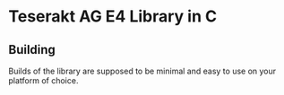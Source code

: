 
# Teserakt AG E4 Library in C

## Building

Builds of the library are supposed to be minimal and easy to use on your 
platform of choice.

